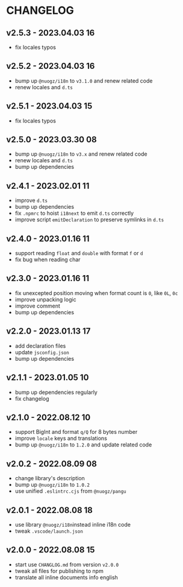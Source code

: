 # CHANGELOG

## v2.5.3 - 2023.04.03 16
* fix locales typos


## v2.5.2 - 2023.04.03 16
* bump up `@nuogz/i18n` to `v3.1.0` and renew related code
* renew locales and `d.ts`


## v2.5.1 - 2023.04.03 15
* fix locales typos


## v2.5.0 - 2023.03.30 08
* bump up `@nuogz/i18n` to `v3.x` and renew related code
* renew locales and `d.ts`
* bump up dependencies


## v2.4.1 - 2023.02.01 11
* improve `d.ts`
* bump up dependencies
* fix `.npmrc` to hoist `i18next` to emit `d.ts` correctly
* improve script `emitDeclaration` to preserve symlinks in `d.ts`


## v2.4.0 - 2023.01.16 11
* support reading `float` and `double` with format `f` or `d`
* fix bug when reading char


## v2.3.0 - 2023.01.16 11
* fix unexcepted position moving when format count is `0`, like `0L`, `0c`
* improve unpacking logic
* improve comment
* bump up dependencies


## v2.2.0 - 2023.01.13 17
* add declaration files
* update `jsconfig.json`
* bump up dependencies


## v2.1.1 - 2023.01.05 10
* bump up dependencies regularly
* fix changelog


## v2.1.0 - 2022.08.12 10
* support BigInt and format `q/Q` for 8 bytes number
* improve `locale` keys and translations
* bump up `@nuogz/i18n` to `1.2.0` and update related code


## v2.0.2 - 2022.08.09 08
* change library's description
* bump up `@nuogz/i18n` to `1.0.2`
* use unified `.eslintrc.cjs` from `@nuogz/pangu`


## v2.0.1 - 2022.08.08 18
* use library `@nuogz/i18n`instead inline i18n code
* tweak `.vscode/launch.json`


## v2.0.0 - 2022.08.08 15
* start use `CHANGLOG.md` from version `v2.0.0`
* tweak all files for publishing to npm
* translate all inline documents info english
